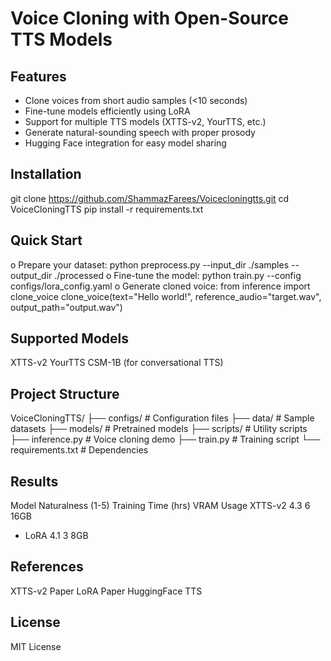 # Voice Cloning with Open-Source TTS Models

## Features
- Clone voices from short audio samples (<10 seconds)
- Fine-tune models efficiently using LoRA
- Support for multiple TTS models (XTTS-v2, YourTTS, etc.)
- Generate natural-sounding speech with proper prosody
- Hugging Face integration for easy model sharing

## Installation
git clone https://github.com/ShammazFarees/Voicecloningtts.git
cd VoiceCloningTTS
pip install -r requirements.txt

## Quick Start
o Prepare your dataset:
python preprocess.py --input_dir ./samples --output_dir ./processed
o Fine-tune the model:
python train.py --config configs/lora_config.yaml
o Generate cloned voice:
from inference import clone_voice
clone_voice(text="Hello world!", reference_audio="target.wav", output_path="output.wav")

## Supported Models
XTTS-v2
YourTTS
CSM-1B (for conversational TTS)

## Project Structure
VoiceCloningTTS/
├── configs/          # Configuration files
├── data/             # Sample datasets
├── models/           # Pretrained models
├── scripts/          # Utility scripts
├── inference.py      # Voice cloning demo
├── train.py          # Training script
└── requirements.txt  # Dependencies

## Results
Model	Naturalness (1-5)	Training Time (hrs)	VRAM Usage
XTTS-v2	4.3	6	16GB
+ LoRA	4.1	3	8GB

## References
XTTS-v2 Paper
LoRA Paper
HuggingFace TTS

## License
MIT License 
